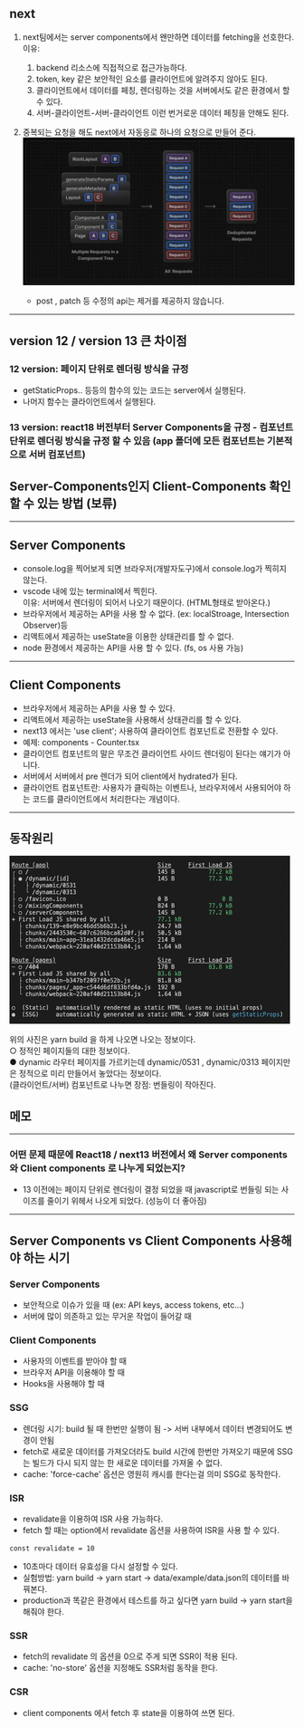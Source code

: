 ## next

1. next팀에서는 server components에서 왠만하면 데이터를 fetching을 선호한다. </br>
   이유:

   1. backend 리소스에 직접적으로 접근가능하다.
   2. token, key 같은 보안적인 요소를 클라이언트에 알려주지 않아도 된다.
   3. 클라이언트에서 데이터를 페칭, 렌더링하는 것을 서버에서도 같은 환경에서 할 수 있다.
   4. 서버-클라이언트-서버-클라이언트 이런 번거로운 데이터 페칭을 안해도 된다.

2. 중복되는 요청을 해도 next에서 자동응로 하나의 요청으로 만들어 준다.
   <img src="src/assets/images/스크린샷 2023-06-05 오전 1.18.37.png">
   - post , patch 등 수정의 api는 제거를 제공하지 않습니다.

---

## version 12 / version 13 큰 차이점

### 12 version: 페이지 단위로 렌더링 방식을 규정

- getStaticProps.. 등등의 함수의 있는 코드는 server에서 실행된다.
- 나머지 함수는 클라이언트에서 실행된다.

### 13 version: react18 버전부터 Server Components을 규정 - 컴포넌트 단위로 렌더링 방식을 규정 할 수 있음 (app 폴더에 모든 컴포넌트는 기본적으로 서버 컴포넌트)

## Server-Components인지 Client-Components 확인 할 수 있는 방법 (보류)

---

## Server Components

- console.log을 찍어보게 되면 브라우저(개발자도구)에서 console.log가 찍히지 않는다.
- vscode 내에 있는 terminal에서 찍힌다.
  </br>
  이유: 서버에서 렌더링이 되어서 나오기 때문이다. (HTML형태로 받아온다.)
- 브라우저에서 제공하는 API을 사용 할 수 없다. (ex: localStroage, Intersection Observer)등
- 리액트에서 제공하는 useState을 이용한 상태관리를 할 수 없다.
- node 환경에서 제공하는 API을 사용 할 수 있다. (fs, os 사용 가능)

---

## Client Components

- 브라우저에서 제공하는 API을 사용 할 수 있다.
- 리액트에서 제공하는 useState을 사용해서 상태관리를 할 수 있다.
- next13 에서는 'use client'; 사용하여 클라이언트 컴포넌트로 전환할 수 있다.
- 예제: components - Counter.tsx
- 클라이언트 컴포넌트의 말은 무조건 클라이언트 사이드 렌더링이 된다는 얘기가 아니다.
- 서버에서 서버에서 pre 렌더가 되어 client에서 hydrated가 된다.
- 클라이언트 컴포넌트란: 사용자가 클릭하는 이벤트나, 브라우저에서 사용되어야 하는 코드를 클라이언트에서 처리한다는 개념이다.

---

## 동작원리

<img src="src/assets/images/스크린샷 2023-05-29 오전 1.57.41.png" />

위의 사진은 yarn build 을 하게 나오면 나오는 정보이다. </br>
○ 정적인 페이지들의 대한 정보이다.</br>
● dynamic 라우터 페이지를 가르키는데 dynamic/0531 , dynamic/0313 페이지만은 정적으로 미리 만들어서 놓았다는 정보이다. </br>
(클라이언트/서버) 컴포넌트로 나누면 장점: 번들링이 작아진다.

## 메모

---

### 어떤 문제 때문에 React18 / next13 버전에서 왜 Server components 와 Client components 로 나누게 되었는지?

- 13 이전에는 페이지 단위로 렌더링이 결정 되었을 때 javascript로 번들링 되는 사이즈를 줄이기 위헤서 나오게 되었다. (성능이 더 좋아짐)

---

## Server Components vs Client Components 사용해야 하는 시기

### Server Components

- 보안적으로 이슈가 있을 때 (ex: API keys, access tokens, etc...)
- 서버에 많이 의존하고 있는 무거운 작업이 들어갈 때

### Client Components

- 사용자의 이벤트를 받아야 할 때
- 브라우저 API을 이용해야 할 때
- Hooks을 사용해야 할 때

### SSG

- 렌더링 시기: build 될 때 한번만 실행이 됨 -> 서버 내부에서 데이터 변경되어도 변경이 안됨
- fetch로 새로운 데이터를 가져오더라도 build 시간에 한번만 가져오기 때문에 SSG는 빌드가 다시 되지 않는 한 새로운 데이터를 가져올 수 없다.
- cache: 'force-cache' 옵션은 영원히 캐시를 한다는걸 의미 SSG로 동작한다.

### ISR

- revalidate을 이용하여 ISR 사용 가능하다.
- fetch 할 때는 option에서 revalidate 옵션을 사용하여 ISR을 사용 할 수 있다.

```
const revalidate = 10
```

- 10초마다 데이터 유효성을 다시 설정할 수 있다.
- 실험방법: yarn build -> yarn start -> data/example/data.json의 데이터를 바꿔본다.
- production과 똑같은 환경에서 테스트를 하고 싶다면 yarn build -> yarn start을 해줘야 한다.

### SSR

- fetch의 revalidate 의 옵션을 0으로 주게 되면 SSR이 적용 된다.
- cache: 'no-store' 옵션을 지정해도 SSR처럼 동작을 한다.

### CSR

- client components 에서 fetch 후 state을 이용하여 쓰면 된다.
